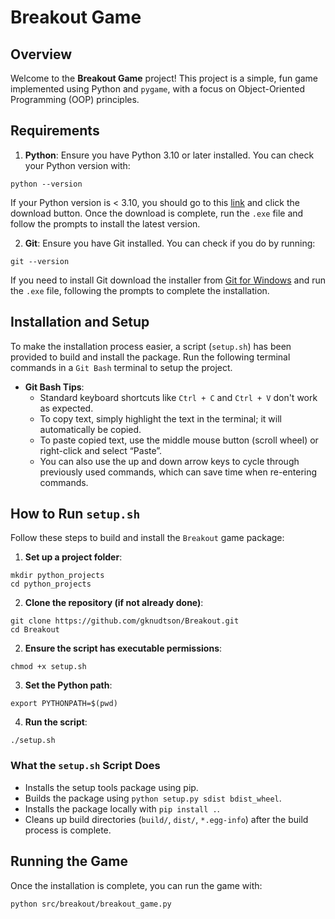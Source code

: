 # Breakout Game

## Overview
Welcome to the **Breakout Game** project! This project is a simple, fun game implemented using Python and `pygame`, with a focus on Object-Oriented Programming (OOP) principles.

## Requirements

1. **Python**: Ensure you have Python 3.10 or later installed. You can check your Python version with:
```
python --version
```
If your Python version is < 3.10, you should go to this [link](https://www.python.org/downloads/) and click the download button. Once the download is complete, run the `.exe` file and follow the prompts to install the latest version. 


2. **Git**: Ensure you have Git installed. You can check if you do by running:
```
git --version
```
If you need to install Git download the installer from [Git for Windows](https://git-scm.com/download/win) and run the `.exe` file, following the prompts to complete the installation.


## Installation and Setup
To make the installation process easier, a script (`setup.sh`) has been provided to build and install the package. Run the following terminal commands in a `Git Bash` terminal to setup the project. 

- **Git Bash Tips**:
  - Standard keyboard shortcuts like `Ctrl + C` and `Ctrl + V` don't work as expected.
  - To copy text, simply highlight the text in the terminal; it will automatically be copied.
  - To paste copied text, use the middle mouse button (scroll wheel) or right-click and select “Paste”.
  - You can also use the up and down arrow keys to cycle through previously used commands, which can save time when re-entering commands.

## How to Run `setup.sh`
Follow these steps to build and install the `Breakout` game package:

1. **Set up a project folder**:
```
mkdir python_projects
cd python_projects
```

2. **Clone the repository (if not already done)**:
```
git clone https://github.com/gknudtson/Breakout.git
cd Breakout
```

2. **Ensure the script has executable permissions**:
```
chmod +x setup.sh
```

3. **Set the Python path**:
```
export PYTHONPATH=$(pwd)
```

4. **Run the script**:
```
./setup.sh
```

### What the `setup.sh` Script Does
- Installs the setup tools package using pip.
- Builds the package using `python setup.py sdist bdist_wheel`.
- Installs the package locally with `pip install .`.
- Cleans up build directories (`build/`, `dist/`, `*.egg-info`) after the build process is complete.

## Running the Game
Once the installation is complete, you can run the game with:
```
python src/breakout/breakout_game.py
```
